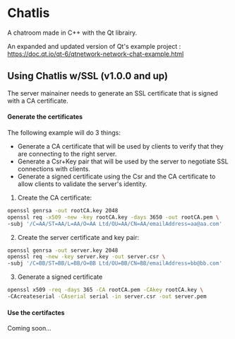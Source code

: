 # Chatlis

A chatroom made in C++ with the Qt librairy.

An expanded and updated version of Qt's example project : https://doc.qt.io/qt-6/qtnetwork-network-chat-example.html

## Using Chatlis w/SSL (v1.0.0 and up)

The server mainainer needs to generate an SSL certificate that is signed with a CA certificate. 

#### Generate the certificates

The following example will do 3 things:

- Generate a CA certificate that will be used by clients to verify that they are connecting to the right server.
- Generate a Csr+Key pair that will be used by the server to negotiate SSL connections with clients.
- Generate a signed certificate using the Csr and the CA certificate to allow clients to validate the server's identity.

1. Create the CA certificate:

```sh
openssl genrsa -out rootCA.key 2048
openssl req -x509 -new -key rootCA.key -days 3650 -out rootCA.pem \
-subj '/C=AA/ST=AA/L=AA/O=AA Ltd/OU=AA/CN=AA/emailAddress=aa@aa.com'
```

2. Create the server certificate and key pair:

```sh
openssl genrsa -out server.key 2048
openssl req -new -key server.key -out server.csr \
-subj '/C=BB/ST=BB/L=BB/O=BB Ltd/OU=BB/CN=BB/emailAddress=bb@bb.com'
```

3. Generate a signed certificate

```sh
openssl x509 -req -days 365 -CA rootCA.pem -CAkey rootCA.key \
-CAcreateserial -CAserial serial -in server.csr -out server.pem
```

#### Use the certifactes

Coming soon...
